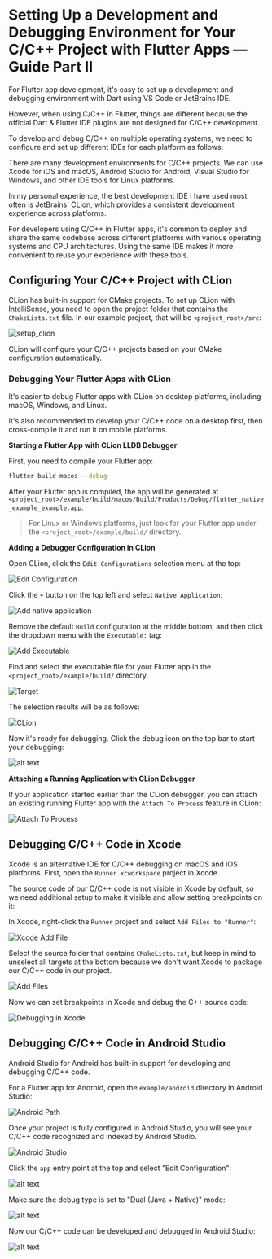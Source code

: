 # Setting Up a Development and Debugging Environment for Your C/C++ Project with Flutter Apps — Guide Part II

For Flutter app development, it's easy to set up a development and debugging environment with Dart using VS Code or JetBrains IDE. 

However, when using C/C++ in Flutter, things are different because the official Dart & Flutter IDE plugins are not designed for C/C++ development.

To develop and debug C/C++ on multiple operating systems, we need to configure and set up different IDEs for each platform as follows:

There are many development environments for C/C++ projects. We can use Xcode for iOS and macOS, Android Studio for Android, Visual Studio for Windows, and other IDE tools for Linux platforms.

In my personal experience, the best development IDE I have used most often is JetBrains' CLion, which provides a consistent development experience across platforms.

For developers using C/C++ in Flutter apps, it's common to deploy and share the same codebase across different platforms with various operating systems and CPU architectures. Using the same IDE makes it more convenient to reuse your experience with these tools.

## Configuring Your C/C++ Project with CLion

CLion has built-in support for CMake projects. To set up CLion with IntelliSense, you need to open the project folder that contains the `CMakeLists.txt` file. In our example project, that will be `<project_root>/src`:

![setup_clion](./imgs/setup_clion.png)

CLion will configure your C/C++ projects based on your CMake configuration automatically.

### Debugging Your Flutter Apps with CLion

It's easier to debug Flutter apps with CLion on desktop platforms, including macOS, Windows, and Linux.

It's also recommended to develop your C/C++ code on a desktop first, then cross-compile it and run it on mobile platforms.

**Starting a Flutter App with CLion LLDB Debugger**

First, you need to compile your Flutter app:

```bash
flutter build macos --debug
```

After your Flutter app is compiled, the app will be generated at `<project_root>/example/build/macos/Build/Products/Debug/flutter_native_example_example.app`.

> For Linux or Windows platforms, just look for your Flutter app under the `<project_root>/example/build/` directory.

**Adding a Debugger Configuration in CLion**

Open CLion, click the `Edit Configurations` selection menu at the top:

![Edit Configuration](./imgs/add%20config.png)

Click the `+` button on the top left and select `Native Application`:

![Add native application](./imgs/add_native_application.png)

Remove the default `Build` configuration at the middle bottom, and then click the dropdown menu with the `Executable:` tag:

![Add Executable](./imgs/add_executable.png)

Find and select the executable file for your Flutter app in the `<project_root>/example/build/` directory.

![Target](./imgs/target.png)

The selection results will be as follows:

![CLion](./imgs/clion_result.png)

Now it's ready for debugging. Click the debug icon on the top bar to start your debugging:

![alt text](./imgs/clion_debugging.png)

**Attaching a Running Application with CLion Debugger**

If your application started earlier than the CLion debugger, you can attach an existing running Flutter app with the `Attach To Process` feature in CLion:

![Attach To Process](./imgs/clion_attach_to_process.png)

## Debugging C/C++ Code in Xcode

Xcode is an alternative IDE for C/C++ debugging on macOS and iOS platforms. First, open the `Runner.xcworkspace` project in Xcode.

The source code of our C/C++ code is not visible in Xcode by default, so we need additional setup to make it visible and allow setting breakpoints on it:

In Xcode, right-click the `Runner` project and select `Add Files to "Runner"`:

![Xcode Add File](./imgs/xcode_add_file.png)

Select the source folder that contains `CMakeLists.txt`, but keep in mind to unselect all targets at the bottom because we don't want Xcode to package our C/C++ code in our project.

![Add Files](./imgs/xcode_select_files.png)

Now we can set breakpoints in Xcode and debug the C++ source code:

![Debugging in Xcode](./imgs/xcode_debug.png)

## Debugging C/C++ Code in Android Studio

Android Studio for Android has built-in support for developing and debugging C/C++ code.

For a Flutter app for Android, open the `example/android` directory in Android Studio:

![Android Path](./imgs/android_path.png)

Once your project is fully configured in Android Studio, you will see your C/C++ code recognized and indexed by Android Studio.

![Android Studio](./imgs/android_studio.png)

Click the `app` entry point at the top and select "Edit Configuration":

![alt text](./imgs/edit_android_config.png)

Make sure the debug type is set to "Dual (Java + Native)" mode:

![alt text](./imgs/android_debug_mode.png)

Now our C/C++ code can be developed and debugged in Android Studio:

![alt text](./imgs/android_studio_debugging.png)